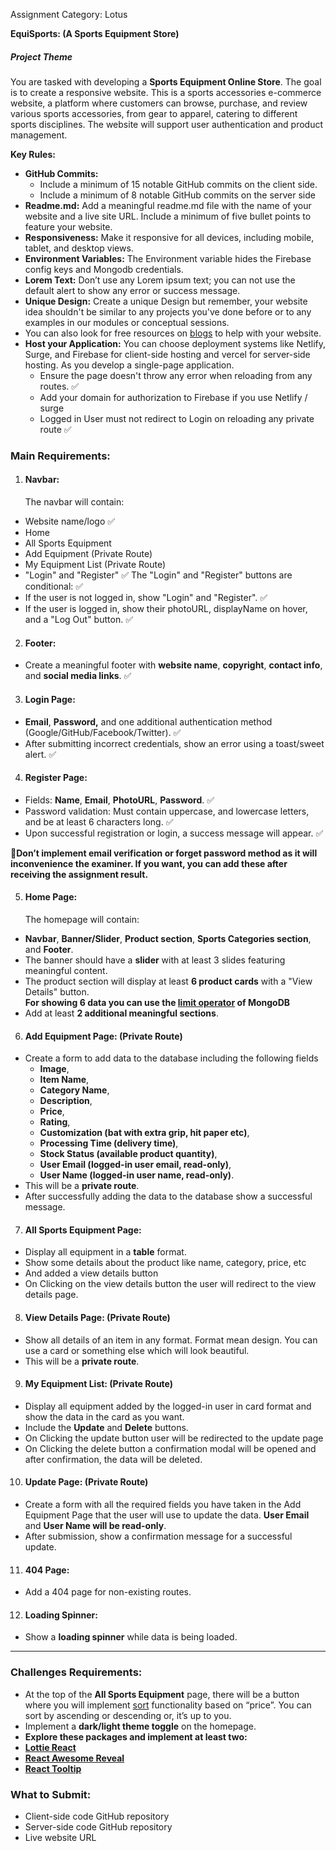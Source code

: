  Assignment Category: Lotus

**EquiSports: (A Sports Equipment Store)**

##### **Project Theme**

You are tasked with developing a **Sports Equipment Online Store**. The goal is to create a responsive website. This is a sports accessories e-commerce website, a platform where customers can browse, purchase, and review various sports accessories, from gear to apparel, catering to different sports disciplines. The website will support user authentication and product management.

**Key Rules:**

* **GitHub Commits:**   
  * Include a minimum of 15 notable GitHub commits on the client side.  
  * Include a minimum of 8 notable GitHub commits on the server side   
* **Readme.md:** Add a meaningful readme.md file with the name of your website and a live site URL. Include a minimum of five bullet points to feature your website.    
* **Responsiveness:** Make it responsive for all devices, including mobile, tablet, and desktop views.   
* **Environment Variables:** The Environment variable hides the Firebase config keys and Mongodb credentials.  
* **Lorem Text:** Don’t use any Lorem ipsum text; you can not use the default alert to show any error or success message.   
* **Unique Design:** Create a unique Design but remember, your website idea shouldn't be similar to any projects you've done before or to any examples in our modules or conceptual sessions.  
* You can also look for free resources on [blogs](https://bootcamp.uxdesign.cc/free-images-and-resources-collection-for-website-c77f2fc46ce5) to help with your website.  
* **Host your Application:**  You can choose deployment systems like Netlify, Surge, and Firebase for client-side hosting and vercel for server-side hosting. As you develop a single-page application.    
  * Ensure the page doesn't throw any error when reloading from any routes. ✅   
  * Add your domain for authorization to Firebase if you use Netlify / surge  
  * Logged in User must not  redirect to Login on reloading any private route ✅

### **Main Requirements:**

1. #### **Navbar:**

   The navbar will contain:  
* Website name/logo  ✅
* Home  
* All Sports Equipment  
* Add Equipment (Private Route)  
* My Equipment List (Private Route)  
* "Login" and "Register"  ✅
  The "Login" and "Register" buttons are conditional:  ✅
* If the user is not logged in, show "Login" and "Register".  ✅
* If the user is logged in, show their photoURL, displayName on hover, and a "Log Out" button. ✅

2. #### **Footer:**

* Create a meaningful footer with **website name**, **copyright**, **contact info**, and **social media links**. ✅


3. #### **Login Page:**

* **Email**, **Password,** and one additional authentication method (Google/GitHub/Facebook/Twitter).   ✅
* After submitting incorrect credentials, show an error using a toast/sweet alert. ✅


4. #### **Register Page:**

* Fields: **Name**, **Email**, **PhotoURL**, **Password**.  ✅
* Password validation: Must contain uppercase, and lowercase letters, and be at least 6 characters long. ✅ 
* Upon successful registration or login, a success message will appear. ✅

 **🎯Don’t implement email verification or forget password method as it will inconvenience the examiner. If you want, you can add these after receiving the assignment result.**

5. #### **Home Page:**

   The homepage will contain:  
* **Navbar**, **Banner/Slider**, **Product section**, **Sports Categories section**, and **Footer**.  
* The banner should have a **slider** with at least 3 slides featuring meaningful content.  
* The product section will display at least **6 product cards** with a "View Details" button.   
  **For showing 6 data you can use the [limit operator](https://www.mongodb.com/docs/manual/reference/method/cursor.limit/) of MongoDB**   
* Add at least **2 additional meaningful sections**. 

6. #### **Add Equipment Page: (Private Route)** 

* Create a form to add data to the database including the following fields  
  * **Image**,   
  * **Item Name**,   
  * **Category Name**,  
  * **Description**,   
  * **Price**,   
  * **Rating**,   
  * **Customization (bat with extra grip, hit paper etc)**,   
  * **Processing Time (delivery time)**,   
  * **Stock Status (available product quantity)**,   
  * **User Email (logged-in user email, read-only)**,   
  * **User Name (logged-in user name, read-only)**.  
* This will be a **private route**.  
* After successfully adding the data to the database show a successful message.


7. #### **All Sports Equipment Page:** 

* Display all equipment in a **table** format.  
* Show some details about the product like name, category, price, etc  
* And added a view details button  
* On Clicking on the view details button the user will redirect to the view details page. 


8. #### **View Details Page: (Private Route)** 

* Show all details of an item in any format. Format mean design. You can use a card or something else which will look beautiful.   
* This will be a **private route**.


9. #### **My Equipment List: (Private Route)** 

* Display all equipment added by the logged-in user in card format and show the data in the card as you want.   
* Include the **Update** and **Delete** buttons.  
* On Clicking the update button user will be redirected to the update page  
* On Clicking the delete button a confirmation modal will be opened and after confirmation, the data will be deleted. 


10. #### **Update Page: (Private Route)** 

* Create a form with all the required fields you have taken in the Add Equipment Page that the user will use to update the data. **User Email** and **User Name will be read-only**.   
* After submission, show a confirmation message for a successful update.

11. #### **404 Page:**

* Add a 404 page for non-existing routes.


12. #### **Loading Spinner:**

* Show a **loading spinner** while data is being loaded.

---

### **Challenges Requirements:**

* At the top of the **All Sports Equipment** page, there will be a button where you will implement [sort](https://www.mongodb.com/docs/manual/reference/method/cursor.sort/) functionality based on “price”.  You can sort by ascending or descending or, it’s up to you.   
* Implement a **dark/light theme toggle** on the homepage.  
* **Explore these packages and implement at least two:**  
* [**Lottie React**](https://www.npmjs.com/package/lottie-react)  
* [**React Awesome Reveal**](https://www.npmjs.com/package/react-awesome-reveal)  
* [**React Tooltip**](https://www.npmjs.com/package/react-tooltip) 

### **What to Submit:**

* Client-side code GitHub repository  
* Server-side code GitHub repository  
* Live website URL

